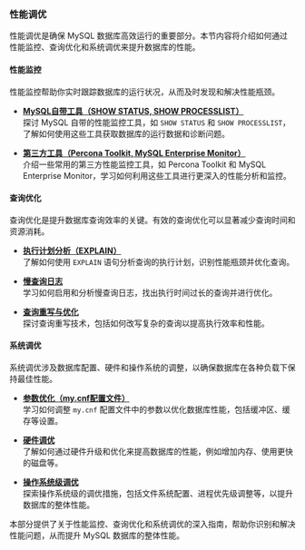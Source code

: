 ### 性能调优

性能调优是确保 MySQL 数据库高效运行的重要部分。本节内容将介绍如何通过性能监控、查询优化和系统调优来提升数据库的性能。

#### **性能监控**

性能监控帮助你实时跟踪数据库的运行状况，从而及时发现和解决性能瓶颈。

- **[MySQL自带工具（SHOW STATUS, SHOW PROCESSLIST）](mysql-tools.md)**  
  探讨 MySQL 自带的性能监控工具，如 `SHOW STATUS` 和 `SHOW PROCESSLIST`，了解如何使用这些工具获取数据库的运行数据和诊断问题。

- **[第三方工具（Percona Toolkit, MySQL Enterprise Monitor）](third-party-tools.md)**  
  介绍一些常用的第三方性能监控工具，如 Percona Toolkit 和 MySQL Enterprise Monitor，学习如何利用这些工具进行更深入的性能分析和监控。

#### **查询优化**

查询优化是提升数据库查询效率的关键。有效的查询优化可以显著减少查询时间和资源消耗。

- **[执行计划分析（EXPLAIN）](explain.md)**  
  了解如何使用 `EXPLAIN` 语句分析查询的执行计划，识别性能瓶颈并优化查询。

- **[慢查询日志](slow-query-log.md)**  
  学习如何启用和分析慢查询日志，找出执行时间过长的查询并进行优化。

- **[查询重写与优化](query-rewriting-optimization.md)**  
  探讨查询重写技术，包括如何改写复杂的查询以提高执行效率和性能。

#### **系统调优**

系统调优涉及数据库配置、硬件和操作系统的调整，以确保数据库在各种负载下保持最佳性能。

- **[参数优化（my.cnf配置文件）](parameter-optimization.md)**  
  学习如何调整 `my.cnf` 配置文件中的参数以优化数据库性能，包括缓冲区、缓存等设置。

- **[硬件调优](hardware-tuning.md)**  
  了解如何通过硬件升级和优化来提高数据库的性能，例如增加内存、使用更快的磁盘等。

- **[操作系统级调优](os-tuning.md)**  
  探索操作系统级的调优措施，包括文件系统配置、进程优先级调整等，以提升数据库的整体性能。

本部分提供了关于性能监控、查询优化和系统调优的深入指南，帮助你识别和解决性能问题，从而提升 MySQL 数据库的整体性能。
